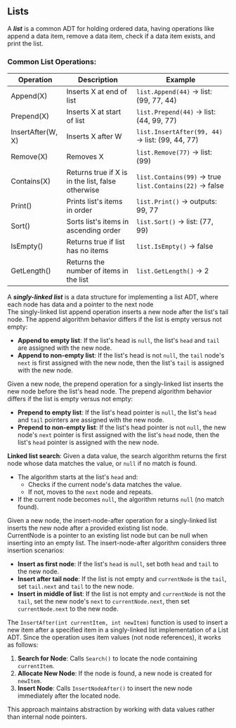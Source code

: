 ## Lists 
A ***list*** is a common ADT for holding ordered data, having operations like append a data item, remove a data item, check if a data item exists, and print the list.

### Common List Operations:
| Operation         | Description                                       | Example                                                              |
|------------------|---------------------------------------------------|----------------------------------------------------------------------|
| Append(X)         | Inserts X at end of list                          | `list.Append(44)` → list: (99, 77, 44)                               |
| Prepend(X)        | Inserts X at start of list                        | `list.Prepend(44)` → list: (44, 99, 77)                              |
| InsertAfter(W, X) | Inserts X after W                                 | `list.InsertAfter(99, 44)` → list: (99, 44, 77)                      |
| Remove(X)         | Removes X                                         | `list.Remove(77)` → list: (99)                                       |
| Contains(X)       | Returns true if X is in the list, false otherwise| `list.Contains(99)` → true<br>`list.Contains(22)` → false            |
| Print()           | Prints list's items in order                      | `list.Print()` → outputs: 99, 77                                     |
| Sort()            | Sorts list's items in ascending order            | `list.Sort()` → list: (77, 99)                                       |
| IsEmpty()         | Returns true if list has no items                 | `list.IsEmpty()` → false                                             |
| GetLength()       | Returns the number of items in the list          | `list.GetLength()` → 2                                               |\


A ***singly-linked list*** is a data structure for implementing a list ADT, where each node has data and a pointer to the next node\
The singly-linked list append operation inserts a new node after the list's tail node. The append algorithm behavior differs if the list is empty versus not empty:
- **Append to empty list**: If the list's head is `null`, the list's `head` and `tail` are assigned with the new node.
- **Append to non-empty list**: If the list's head is not `null`, the `tail` node's `next` is first assigned with the new node, then the list's `tail` is assigned with the new node.

Given a new node, the prepend operation for a singly-linked list inserts the new node before the list's head node. The prepend algorithm behavior differs if the list is empty versus not empty:
- **Prepend to empty list**: If the list's head pointer is `null`, the list's `head` and `tail` pointers are assigned with the new node.
- **Prepend to non-empty list**: If the list's head pointer is not `null`, the new node's `next` pointer is first assigned with the list's `head` node, then the list's `head` pointer is assigned with the new node.

**Linked list search**: Given a data value, the search algorithm returns the first node whose data matches the value, or `null` if no match is found.
- The algorithm starts at the list's `head` and:
  - Checks if the current node's data matches the value.
  - If not, moves to the `next` node and repeats.
- If the current node becomes `null`, the algorithm returns `null` (no match found).

Given a new node, the insert-node-after operation for a singly-linked list inserts the new node after a provided existing list node.\
CurrentNode is a pointer to an existing list node but can be null when inserting into an empty list. The insert-node-after algorithm considers three insertion scenarios:
- **Insert as first node**: If the list's `head` is `null`, set both `head` and `tail` to the new node.
- **Insert after tail node**: If the list is not empty and `currentNode` is the `tail`, set `tail.next` and `tail` to the new node.
- **Insert in middle of list**: If the list is not empty and `currentNode` is not the `tail`, set the new node's `next` to `currentNode.next`, then set `currentNode.next` to the new node.

The `InsertAfter(int currentItem, int newItem)` function is used to insert a new item after a specified item in a singly-linked list implementation of a List ADT. Since the operation uses item values (not node references), it works as follows:

1. **Search for Node**: Calls `Search()` to locate the node containing `currentItem`.
2. **Allocate New Node**: If the node is found, a new node is created for `newItem`.
3. **Insert Node**: Calls `InsertNodeAfter()` to insert the new node immediately after the located node.

This approach maintains abstraction by working with data values rather than internal node pointers.

